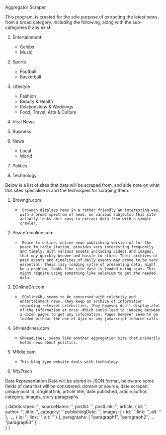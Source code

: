 Aggregator Scraper

This program, is created for the sole purpose of extracting the latest news, from a broad category.
Including the following, along with the sub-categories if any exist.

1. Entertainment
    * Celebs
    * Music

2. Sports
    * Football
    * Basketball

3. Lifestyle
    * Fashion
    * Beauty & Health
    * Relationships & Weddings
    * Food, Travel, Arts & Culture

4. Viral News

5. Business

6. News
    * Local
    * World

7. Politics

8. Technology

Below is a list of sites that data will be scraped from, and side note on what this sites specialise in and the techniques for scraping them.

1. Browngh.com
   * ``` Browngh displays news in a rather friendly an interesting way, with a broad spectrum of news, on various subjects, this site actually looks abit easy to extract data from with a simple crawler.```

2. Peacefmonline.com
    * ``` Peace fm online, online news publishing version of for the peace fm radio station, provides very interesting frequently and timely. With various assets including videos and images, that may quickly become and hussle to store. Their archives of past events and timelines of daily events may prove to be very essential. Their lazy loading sytle of presenting data, might be a problem, looks like site data is loaded using ajax. This might require using something like selenium to get the needed data.```

3. EOnlineGh.com
    * ``` EOnlineGh, seems to be concerned with celebrity and entertainment news. They keep an archive of information regarding relevant celebrities, they however don't display alot of the information at once. Which could lead to jumping between a dozen pages to get any information. Pages however seem to be loaded without the use of Ajax or any javascript induced calls.```

4. GhHeadlines.com
    * ``` GhHeadLines, seems like another aggregation site that primarily holds news about politics. ```
   
5. Mfidie.com
    * ```This blog type website deals with technology.```
   
6. fifty7tech

Data Representation
Data will be stored in JSON format, below are some fields of data that will be considered.
domain or source, date scraped, unique post id, original link, article title,
date published, article author, category, images, story paragraphs.

{
   dateScraped: '',
   sourceName: '',
   postId: '',
   postLink: '',
   article: {
      id: '',
      author: '',
      title: '',
      category: ''
      publishingDate: '',
      images: [
         {
            id: '',
            link: '',
            alt: ''
         },
         ...,
         {
            id: '',
            link: '',
            alt: ''
         }
      ], 
      paragraphs: [
         "paragraph1",
         "paragraph2",
         ...
         "paragraph3"
      ]  
   }
}
